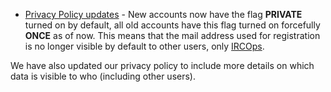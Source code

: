   * [Privacy Policy updates](/Privacy_Policy) - New accounts now have
  the flag **PRIVATE** turned on by default, all old accounts have
  this flag turned on forcefully **ONCE** as of now. This means that
  the mail address used for registration is no longer visible by
  default to other users, only [IRCOps](/staff).

  We have also updated our privacy policy to include more details on
  which data is visible to who (including other users).